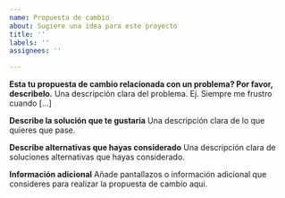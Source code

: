 ```yaml
---
name: Propuesta de cambio
about: Sugiere una idea para este proyecto
title: ''
labels: ''
assignees: ''

---
```


**Esta tu propuesta de cambio relacionada con un problema? Por favor, describelo.**
Una descripción clara del problema. Ej. Siempre me frustro cuando [...]

**Describe la solución que te gustaria**
Una descripción clara de lo que quieres que pase.

**Describe alternativas que hayas considerado**
Una descripción clara de soluciones alternativas que hayas considerado.

**Información adicional**
Añade pantallazos o información adicional que consideres para realizar la propuesta de cambio aqui.
